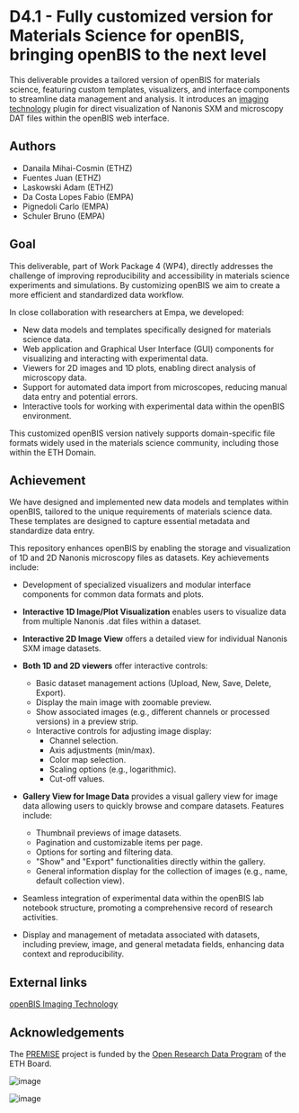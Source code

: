 # D4.1 - Fully customized version for Materials Science for openBIS, bringing openBIS to the next level

This deliverable provides a tailored version of openBIS for materials science, featuring custom templates, visualizers, and interface components to streamline data management and analysis. It introduces an [imaging technology](https://openbis.readthedocs.io/en/latest/software-developer-documentation/server-side-extensions/dss-imaging.html) plugin for direct visualization of Nanonis SXM and microscopy DAT files within the openBIS web interface.

## Authors

- Danaila Mihai-Cosmin (ETHZ)
- Fuentes Juan (ETHZ)
- Laskowski Adam (ETHZ)
- Da Costa Lopes Fabio (EMPA)
- Pignedoli Carlo (EMPA)
- Schuler Bruno (EMPA)

## Goal

This deliverable, part of Work Package 4 (WP4), directly addresses the challenge of improving reproducibility and accessibility in materials science experiments and simulations. By customizing openBIS we aim to create a more efficient and standardized data workflow.

In close collaboration with researchers at Empa, we developed:

* New data models and templates specifically designed for materials science data.
* Web application and Graphical User Interface (GUI) components for visualizing and interacting with experimental data.
* Viewers for 2D images and 1D plots, enabling direct analysis of microscopy data.
* Support for automated data import from microscopes, reducing manual data entry and potential errors.
* Interactive tools for working with experimental data within the openBIS environment.

This customized openBIS version natively supports domain-specific file formats widely used in the materials science community, including those within the ETH Domain.


## Achievement

We have designed and implemented new data models and templates within openBIS, tailored to the unique requirements of materials science data. These templates are designed to capture essential metadata and standardize data entry.

This repository enhances openBIS by enabling the storage and visualization of 1D and 2D Nanonis microscopy files as datasets. Key achievements include:

* Development of specialized visualizers and modular interface components for common data formats and plots.
	
* **Interactive 1D Image/Plot Visualization** enables users to visualize data from multiple Nanonis .dat files within a dataset.
* **Interactive 2D Image View** offers a detailed view for individual Nanonis SXM image datasets.
* **Both 1D and 2D viewers** offer interactive controls: 
	* Basic dataset management actions (Upload, New, Save, Delete, Export).
	* Display the main image with zoomable preview.
	* Show associated images (e.g., different channels or processed versions) in a preview strip.
	* Interactive controls for adjusting image display:
		* Channel selection.
		* Axis adjustments (min/max).
		* Color map selection.
		* Scaling options (e.g., logarithmic).
		* Cut-off values.
* **Gallery View for Image Data** provides a visual gallery view for image data allowing users to quickly browse and compare datasets. Features include:
	* Thumbnail previews of image datasets.
	* Pagination and customizable items per page.
	* Options for sorting and filtering data.
	* "Show" and "Export" functionalities directly within the gallery.
	* General information display for the collection of images (e.g., name, default collection view).

* Seamless integration of experimental data within the openBIS lab notebook structure, promoting a comprehensive record of research activities.

* Display and management of metadata associated with datasets, including preview, image, and general metadata fields, enhancing data context and reproducibility.


## External links

[openBIS Imaging Technology](https://openbis.readthedocs.io/en/latest/software-developer-documentation/server-side-extensions/dss-imaging.html)

## Acknowledgements

The [PREMISE](https://ord-premise.org/) project is funded by the [Open Research Data Program](https://ethrat.ch/en/eth-domain/open-research-data/) of the ETH Board.

![image](https://ord-premise.org/assets/img/logos/PREMISE-logo.svg)

![image](https://ethrat.ch/wp-content/uploads/2021/12/ethr_en_rgb_black.svg)
